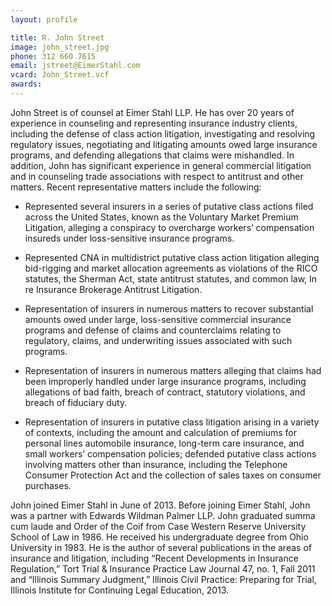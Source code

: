 ```yaml
---
layout: profile

title: R. John Street
image: john_street.jpg
phone: 312 660 7615
email: jstreet@EimerStahl.com
vcard: John_Street.vcf
awards:
---
```

John Street is of counsel at Eimer Stahl LLP. He has over 20 years of experience in counseling and representing insurance industry clients, including the defense of class action litigation, investigating and resolving  regulatory issues, negotiating and litigating amounts owed large insurance programs, and defending allegations that claims were mishandled. In addition, John has significant experience in general commercial litigation and in counseling trade associations with respect to antitrust and other matters. Recent representative matters include the following:

* Represented several insurers in a series of putative class actions filed across the United States, known as the Voluntary Market Premium Litigation, alleging a conspiracy to overcharge workers’ compensation insureds under loss-sensitive insurance programs.

* Represented CNA in multidistrict putative class action litigation alleging bid-rigging and market allocation agreements as violations of the RICO statutes, the Sherman Act, state antitrust statutes, and common law, In re Insurance Brokerage Antitrust Litigation.

* Representation of insurers in numerous matters to recover substantial amounts owed under large, loss-sensitive commercial insurance programs and defense of claims and counterclaims relating to regulatory, claims, and underwriting issues associated with such programs.

* Representation of insurers in numerous matters alleging that claims had been improperly handled under large insurance programs, including allegations of bad faith, breach of contract, statutory violations, and breach of fiduciary duty.

* Representation of insurers in putative class litigation arising in a variety of contexts, including the amount and calculation of premiums for personal lines automobile insurance, long-term care insurance, and small workers’ compensation policies; defended putative class actions involving matters other than insurance, including the Telephone Consumer Protection Act and the collection of sales taxes on consumer purchases.

John joined Eimer Stahl in June of 2013. Before joining Eimer Stahl, John was a partner with Edwards Wildman Palmer LLP. John graduated summa cum laude and Order of the Coif from Case Western Reserve University School of Law in 1986. He received his undergraduate degree from Ohio University in 1983. He is the author of several publications in the areas of insurance and litigation, including “Recent Developments in Insurance Regulation,” Tort Trial & Insurance Practice Law Journal 47, no. 1, Fall 2011 and “Illinois Summary Judgment,” Illinois Civil Practice: Preparing for Trial, Illinois Institute for Continuing Legal Education, 2013.
